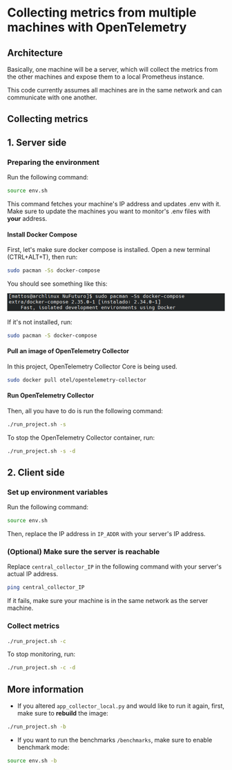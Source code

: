 # Collecting metrics from multiple machines with OpenTelemetry

## Architecture
Basically, one machine will be a server, which will collect the metrics from the other machines and expose them to a local Prometheus instance.

This code currently assumes all machines are in the same network and can communicate with one another.

## Collecting metrics
## 1. Server side
### Preparing the environment
Run the following command:
```bash
source env.sh
```

This command fetches your machine's IP address and updates .env with it. Make sure to update the machines you want to monitor's .env files with **your** address.

#### Install Docker Compose
First, let's make sure docker compose is installed. Open a new terminal (CTRL+ALT+T), then run:
```bash
sudo pacman -Ss docker-compose
```

You should see something like this:

![A screenshot of the execution of the command above. It shows that docker-compose is installed on the system in version 2.34.0-1.](../imgs/image-2.png)

If it's not installed, run:
```bash
sudo pacman -S docker-compose
```

#### Pull an image of OpenTelemetry Collector
In this project, OpenTelemetry Collector Core is being used.

```bash
sudo docker pull otel/opentelemetry-collector
```

#### Run OpenTelemetry Collector
Then, all you have to do is run the following command:
```bash
./run_project.sh -s
```

To stop the OpenTelemetry Collector container, run:
```bash
./run_project.sh -s -d
```

## 2. Client side
### Set up environment variables
Run the following command:
```bash
source env.sh
```

Then, replace the IP address in `IP_ADDR` with your server's IP address.

### (Optional) Make sure the server is reachable
Replace `central_collector_IP` in the following command with your server's actual IP address.
```bash
ping central_collector_IP
```

If it fails, make sure your machine is in the same network as the server machine.

### Collect metrics
```bash
./run_project.sh -c
```

To stop monitoring, run:
```bash
./run_project.sh -c -d
```

## More information
+ If you altered `app_collector_local.py` and would like to run it again, first, make sure to **rebuild** the image:
```bash
./run_project.sh -b
```

+ If you want to run the benchmarks `/benchmarks`, make sure to enable benchmark mode:
```bash
source env.sh -b
```